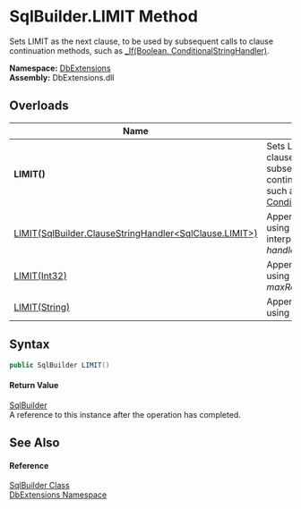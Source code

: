 SqlBuilder.LIMIT Method
=======================
Sets LIMIT as the next clause, to be used by subsequent calls to clause continuation methods, such as [_If(Boolean, ConditionalStringHandler)][1].
  
**Namespace:** [DbExtensions][2]  
**Assembly:** DbExtensions.dll

Overloads
---------

| Name                                                           | Description                                                                                                                                        |
| -------------------------------------------------------------- | -------------------------------------------------------------------------------------------------------------------------------------------------- |
| **LIMIT()**                                                    | Sets LIMIT as the next clause, to be used by subsequent calls to clause continuation methods, such as [_If(Boolean, ConditionalStringHandler)][1]. |
| [LIMIT(SqlBuilder.ClauseStringHandler&lt;SqlClause.LIMIT>)][3] | Appends the LIMIT clause using the provided interpolated string *handler*.                                                                         |
| [LIMIT(Int32)][4]                                              | Appends the LIMIT clause using the provided *maxRecords* parameter.                                                                                |
| [LIMIT(String)][5]                                             | Appends the LIMIT clause using the provided *text*.                                                                                                |


Syntax
------

```csharp
public SqlBuilder LIMIT()
```

#### Return Value
[SqlBuilder][6]  
A reference to this instance after the operation has completed.

See Also
--------

#### Reference
[SqlBuilder Class][6]  
[DbExtensions Namespace][2]  

[1]: _If.md
[2]: ../README.md
[3]: LIMIT_1.md
[4]: LIMIT_2.md
[5]: LIMIT_3.md
[6]: README.md